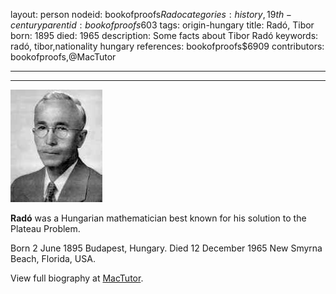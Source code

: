layout: person
nodeid: bookofproofs$Rado
categories: history,19th-century
parentid: bookofproofs$603
tags: origin-hungary
title: Radó, Tibor
born: 1895
died: 1965
description: Some facts about Tibor Radó
keywords: radó, tibor,nationality hungary
references: bookofproofs$6909
contributors: bookofproofs,@MacTutor

---


---

![Rado.jpg](https://github.com/bookofproofs/bookofproofs.github.io/blob/main/_sources/_assets/images/portraits/Rado.jpg?raw=true)

**Radó** was a Hungarian mathematician best known for his solution to the Plateau Problem.

Born 2 June 1895 Budapest, Hungary. Died 12 December 1965 New Smyrna Beach, Florida, USA.


View full biography at [MacTutor](https://mathshistory.st-andrews.ac.uk/Biographies/Rado/).